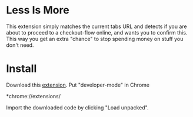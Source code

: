 # Less Is More

This extension simply matches the current tabs URL and detects if you are about to proceed to a checkout-flow online, and 
wants you to confirm this. This way you get an extra "chance" to stop spending money on stuff you don't need.

# Install
Download this <a href="https://github.com/tykfyr/Rasmus-Pandekage/releases/tag/v1">extension</a>.
Put "developer-mode" in Chrome

*chrome://extensions/

Import the downloaded code by clicking "Load unpacked".